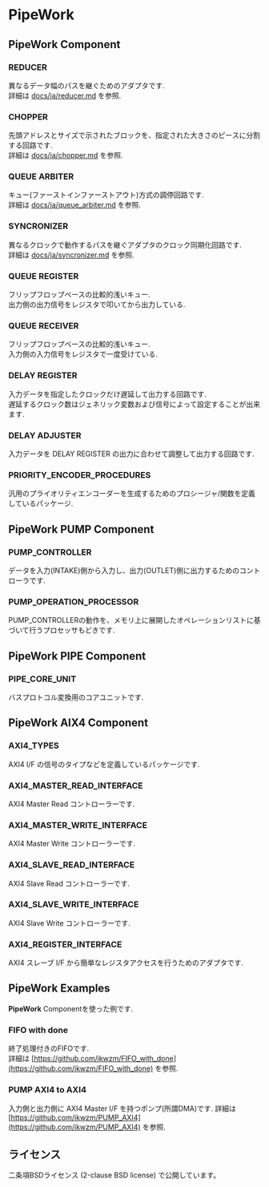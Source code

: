 **PipeWork**
============

**PipeWork** Component
----------------------

### REDUCER

異なるデータ幅のパスを継ぐためのアダプタです.  
詳細は [docs/ja/reducer.md](docs/ja/reducer.md) を参照.

### CHOPPER

先頭アドレスとサイズで示されたブロックを、指定された大きさのピースに分割する回路です.  
詳細は [docs/ja/chopper.md](docs/ja/chopper.md) を参照.

### QUEUE ARBITER

キュー(ファーストインファーストアウト)方式の調停回路です.  
詳細は [docs/ja/queue_arbiter.md](docs/ja/queue_arbiter.md) を参照.

### SYNCRONIZER

異なるクロックで動作するパスを継ぐアダプタのクロック同期化回路です.  
詳細は [docs/ja/syncronizer.md](docs/ja/syncronizer.md) を参照.

### QUEUE REGISTER

フリップフロップベースの比較的浅いキュー.     
出力側の出力信号をレジスタで叩いてから出力している.

### QUEUE RECEIVER

フリップフロップベースの比較的浅いキュー.    
入力側の入力信号をレジスタで一度受けている.

### DELAY REGISTER

入力データを指定したクロックだけ遅延して出力する回路です.  
遅延するクロック数はジェネリック変数および信号によって設定することが出来ます.

### DELAY ADJUSTER

入力データを DELAY REGISTER の出力に合わせて調整して出力する回路です.

### PRIORITY_ENCODER_PROCEDURES

汎用のプライオリティエンコーダーを生成するためのプロシージャ/関数を定義しているパッケージ.

**PipeWork** PUMP Component
---------------------------

### PUMP_CONTROLLER

データを入力(INTAKE)側から入力し、出力(OUTLET)側に出力するためのコントローラです.    

### PUMP_OPERATION_PROCESSOR

PUMP_CONTROLLERの動作を、メモリ上に展開したオペレーションリストに基づいて行うプロセッサもどきです.   


**PipeWork** PIPE Component
---------------------------

### PIPE_CORE_UNIT

バスプロトコル変換用のコアユニットです.

**PipeWork** AIX4 Component
---------------------------

### AXI4_TYPES

AXI4 I/F の信号のタイプなどを定義しているパッケージです.    

### AXI4_MASTER_READ_INTERFACE

AXI4 Master Read コントローラーです.    

### AXI4_MASTER_WRITE_INTERFACE

AXI4 Master Write コントローラーです.    

### AXI4_SLAVE_READ_INTERFACE

AXI4 Slave Read コントローラーです.    

### AXI4_SLAVE_WRITE_INTERFACE

AXI4 Slave Write コントローラーです.    

### AXI4_REGISTER_INTERFACE

AXI4 スレーブ I/F から簡単なレジスタアクセスを行うためのアダプタです.    


**PipeWork** Examples
---------------------

**PipeWork** Componentを使った例です.

### FIFO with done

終了処理付きのFIFOです.  
詳細は [https://github.com/ikwzm/FIFO_with_done](https://github.com/ikwzm/FIFO_with_done) を参照.

### PUMP AXI4 to AXI4

入力側と出力側に AXI4 Master I/F を持つポンプ(所謂DMA)です.
詳細は [https://github.com/ikwzm/PUMP_AXI4](https://github.com/ikwzm/PUMP_AXI4) を参照.

ライセンス
----------

二条項BSDライセンス (2-clause BSD license) で公開しています。
